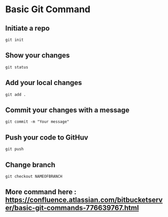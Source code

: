 # Basic Git Command

## Initiate a repo
``git init``
## Show your changes
``git status``
## Add your local changes
``git add .``
## Commit your changes with a message
``git commit -m "Your message"``
## Push your code to GitHuv
``git push``
## Change branch
``git checkout NAMEOFBRANCH``

## More command here : https://confluence.atlassian.com/bitbucketserver/basic-git-commands-776639767.html
